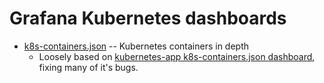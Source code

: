 # Grafana Kubernetes dashboards

* [k8s-containers.json](k8s-containers.json) -- Kubernetes containers in depth
   * Loosely based on
     [kubernetes-app k8s-containers.json dashboard](https://github.com/grafana/kubernetes-app/tree/master/src/dashboards/k8s-containers.json),
     fixing many of it's bugs.
